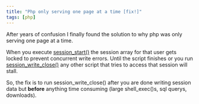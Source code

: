 ```yaml
---
title: "Php only serving one page at a time [fix!]"
tags: [php]
---
```


After years of confusion I finally found the solution to why php was only serving one page at a time.

When you execute [session_start()](http://us2.php.net/manual/en/function.session-start.php) the session array for that user gets locked to prevent concurrent write errors. Until the script finishes or you run[ session_write_close()](http://us2.php.net/manual/en/function.session-write-close.php) any other script that tries to access that session will stall.

So, the fix is to run session_write_close() after you are done writing session data but **before** anything time consuming (large shell_exec()s, sql querys, downloads).
